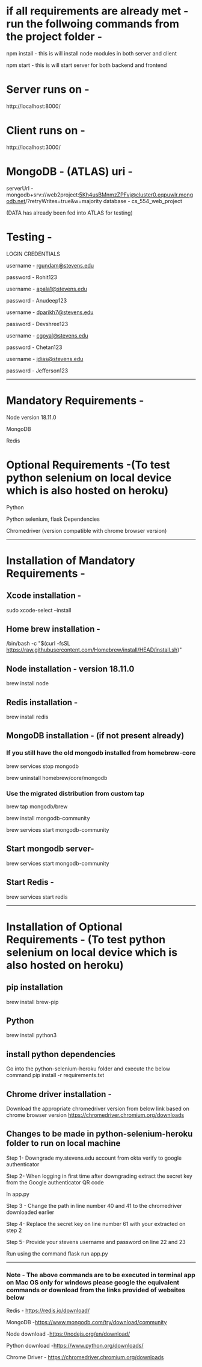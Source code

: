 # if all requirements are already met - run the follwoing commands from the project folder -

npm install - this is will install node modules in both server and client

npm start - this is will start server for both backend and frontend

# Server runs on -
http://localhost:8000/

# Client runs on -
http://localhost:3000/

# MongoDB - (ATLAS) uri -

serverUrl - mongodb+srv://web2project:5Kh4usBMnmzZPFvj@cluster0.eqpuwlr.mongodb.net/?retryWrites=true&w=majority
database - cs_554_web_project

(DATA has already been fed into ATLAS for testing)

# Testing - 
LOGIN CREDENTIALS

username - rgundam@stevens.edu

password - Rohit123


username - apala1@stevens.edu

password - Anudeep123


username - dparikh7@stevens.edu

password - Devshree123


username - cgoyal@stevens.edu

password - Chetan123

username - jdias@stevens.edu

password - Jefferson123


----------------------------------------------------------

# Mandatory Requirements - 

Node version 18.11.0

MongoDB

Redis

# Optional Requirements -(To test python selenium on local device which is also hosted on heroku) 

Python

Python selenium, flask Dependencies

Chromedriver (version compatible with chrome browser version)

----------------------------------------------------------

# Installation of Mandatory Requirements - 

## Xcode installation -

sudo xcode-select –install

## Home brew installation -

/bin/bash -c "$(curl -fsSL https://raw.githubusercontent.com/Homebrew/install/HEAD/install.sh)"

## Node installation - version 18.11.0

brew install node

## Redis installation -

brew install redis

## MongoDB installation - (if not present already)
### If you still have the old mongodb installed from homebrew-core

brew services stop mongodb

brew uninstall homebrew/core/mongodb

### Use the migrated distribution from custom tap

brew tap mongodb/brew

brew install mongodb-community

brew services start mongodb-community

## Start mongodb server-

brew services start mongodb-community

## Start Redis -

brew services start redis

----------------------------------------------------------

# Installation of Optional Requirements - (To test python selenium on local device which is also hosted on heroku)

## pip installation 
brew install brew-pip

## Python

brew install python3

## install python dependencies 

Go into the python-selenium-heroku folder and execute the below command 
pip install -r requirements.txt

## Chrome driver installation -

Download the appropriate chromedriver version from below link based on chrome browser version
https://chromedriver.chromium.org/downloads

## Changes to be made in python-selenium-heroku folder to run on local machine

Step 1- Downgrade my.stevens.edu account from okta verify to google authenticator

Step 2- When logging in first time after downgrading extract the secret key from the Google authenticator QR code

In app.py

Step 3 - Change the path in line number 40 and 41 to the chromedriver downloaded earlier

Step 4- Replace the secret key on line number 61 with your extracted on step 2

Step 5- Provide your stevens username and password on line 22 and 23 

Run using the command flask run app.py

----------------------------------------------------------


### Note - The above commands are to be executed in terminal app on Mac OS only for windows please google the equivalent commands or download from the links provided of websites below

Redis - https://redis.io/download/

MongoDB -https://www.mongodb.com/try/download/community

Node download -https://nodejs.org/en/download/

Python download -https://www.python.org/downloads/

Chrome Driver - https://chromedriver.chromium.org/downloads

